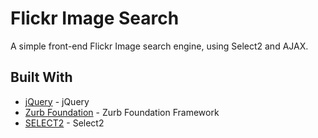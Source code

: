# Flickr Image Search

A simple front-end Flickr Image search engine, using Select2 and AJAX.

## Built With

* [jQuery](https://api.jquery.com/) - jQuery
* [Zurb Foundation](https://foundation.zurb.com/) - Zurb Foundation Framework
* [SELECT2](https://select2.org/) - Select2

